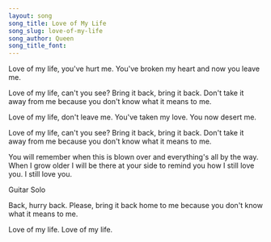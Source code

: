 ```yaml
---
layout: song
song_title: Love of My Life
song_slug: love-of-my-life
song_author: Queen
song_title_font: 
---
```


Love of my life, you've hurt me. You've broken my heart and now you leave me.

<p class="chorus">
  Love of my life, can't you see? Bring it back, bring it back.
  Don't take it away from me because you don't know what it means to me.
</p>

Love of my life, don't leave me. You've taken my love. You now desert me.

<p class="chorus">
  Love of my life, can't you see? Bring it back, bring it back.
  Don't take it away from me because you don't know what it means to me.
</p>

You will remember when this is blown over and everything's all by the way.
When I grow older I will be there at your side to remind you how I still love you.
I still love you.

<p class="mark">Guitar Solo</p>

Back, hurry back. Please, bring it back home to me because you don't know what it means to me.

Love of my life. Love of my life.